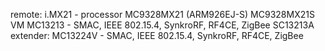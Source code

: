 remote: 
 i.MX21 - processor MC9328MX21 (ARM926EJ-S) MC9328MX21S VM 
 MC13213 - SMAC, IEEE 802.15.4, SynkroRF, RF4CE, ZigBee SC13213A 
extender: 
 MC13224V - SMAC, IEEE 802.15.4, SynkroRF, RF4CE, ZigBee 
